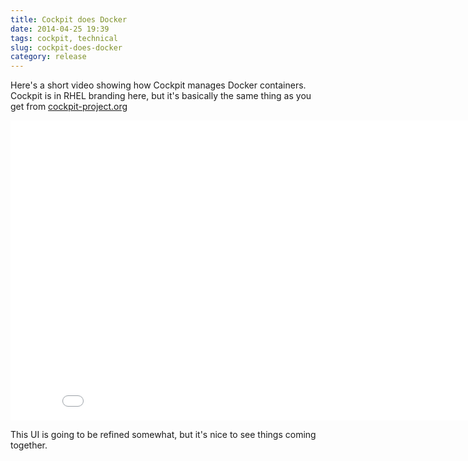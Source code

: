 ```yaml
---
title: Cockpit does Docker
date: 2014-04-25 19:39
tags: cockpit, technical
slug: cockpit-does-docker
category: release
---
```


Here's a short video showing how Cockpit manages Docker containers.
Cockpit is in RHEL branding here, but it's basically the same thing as
you get from [cockpit-project.org][]

<iframe src="//www.youtube.com/embed/5dM4CqIp2s4" allowfullscreen="" frameborder="0" height="480" width="853"></iframe>
  
This UI is going to be refined somewhat, but it's nice to see things
coming together.

  [cockpit-project.org]: http://cockpit-project.org/
